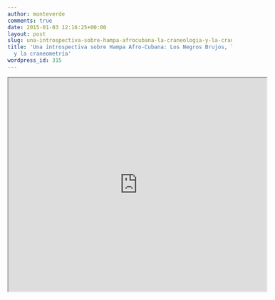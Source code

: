 ```yaml
---
author: monteverde
comments: true
date: 2015-01-03 12:16:25+00:00
layout: post
slug: una-introspectiva-sobre-hampa-afrocubana-la-craneologia-y-la-craneometria
title: 'Una introspectiva sobre Hampa Afro-Cubana: Los Negros Brujos, la craneología
  y la craneometría'
wordpress_id: 315
---
```



<iframe src="https://drive.google.com/file/d/0B5WMOunWOpJIblJpXzhZVDlxT2M/preview" width="580" height="480"></iframe>

